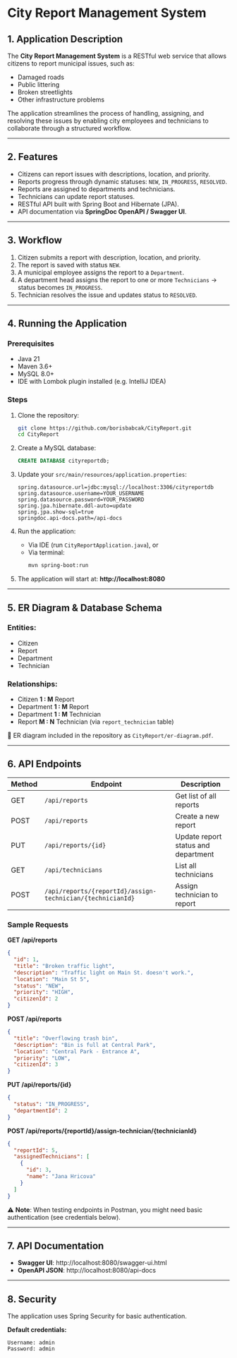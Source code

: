 # City Report Management System

## 1. Application Description

The **City Report Management System** is a RESTful web service that allows citizens to report municipal issues, such as:
- Damaged roads
- Public littering
- Broken streetlights
- Other infrastructure problems

The application streamlines the process of handling, assigning, and resolving these issues by enabling city employees and technicians to collaborate through a structured workflow.

---

## 2. Features

- Citizens can report issues with descriptions, location, and priority.
- Reports progress through dynamic statuses: `NEW`, `IN_PROGRESS`, `RESOLVED`.
- Reports are assigned to departments and technicians.
- Technicians can update report statuses.
- RESTful API built with Spring Boot and Hibernate (JPA).
- API documentation via **SpringDoc OpenAPI / Swagger UI**.

---

## 3. Workflow

1. Citizen submits a report with description, location, and priority.
2. The report is saved with status `NEW`.
3. A municipal employee assigns the report to a `Department`.
4. A department head assigns the report to one or more `Technicians` → status becomes `IN_PROGRESS`.
5. Technician resolves the issue and updates status to `RESOLVED`.

---

## 4. Running the Application

### Prerequisites
- Java 21
- Maven 3.6+
- MySQL 8.0+
- IDE with Lombok plugin installed (e.g. IntelliJ IDEA)

### Steps

1. Clone the repository:
   ```bash
   git clone https://github.com/borisbabcak/CityReport.git
   cd CityReport
   ```

2. Create a MySQL database:
   ```sql
   CREATE DATABASE cityreportdb;
   ```

3. Update your `src/main/resources/application.properties`:
   ```properties
   spring.datasource.url=jdbc:mysql://localhost:3306/cityreportdb
   spring.datasource.username=YOUR_USERNAME
   spring.datasource.password=YOUR_PASSWORD
   spring.jpa.hibernate.ddl-auto=update
   spring.jpa.show-sql=true
   springdoc.api-docs.path=/api-docs
   ```

4. Run the application:
   - Via IDE (run `CityReportApplication.java`), or
   - Via terminal:
     ```bash
     mvn spring-boot:run
     ```

5. The application will start at: **http://localhost:8080**

---

## 5. ER Diagram & Database Schema

### Entities:
- Citizen
- Report
- Department
- Technician

### Relationships:
- Citizen **1 : M** Report
- Department **1 : M** Report
- Department **1 : M** Technician
- Report **M : N** Technician (via `report_technician` table)

📎 ER diagram included in the repository as `CityReport/er-diagram.pdf`.

---

## 6. API Endpoints

| Method | Endpoint | Description |
|--------|----------|-------------|
| GET | `/api/reports` | Get list of all reports |
| POST | `/api/reports` | Create a new report |
| PUT | `/api/reports/{id}` | Update report status and department |
| GET | `/api/technicians` | List all technicians |
| POST | `/api/reports/{reportId}/assign-technician/{technicianId}` | Assign technician to report |

### Sample Requests

**GET /api/reports**
```json
{
  "id": 1,
  "title": "Broken traffic light",
  "description": "Traffic light on Main St. doesn't work.",
  "location": "Main St 5",
  "status": "NEW",
  "priority": "HIGH",
  "citizenId": 2
}
```

**POST /api/reports**
```json
{
  "title": "Overflowing trash bin",
  "description": "Bin is full at Central Park",
  "location": "Central Park - Entrance A",
  "priority": "LOW",
  "citizenId": 3
}
```

**PUT /api/reports/{id}**
```json
{
  "status": "IN_PROGRESS",
  "departmentId": 2
}
```

**POST /api/reports/{reportId}/assign-technician/{technicianId}**
```json
{
  "reportId": 5,
  "assignedTechnicians": [
    {
      "id": 3,
      "name": "Jana Hricova"
    }
  ]
}
```

⚠️ **Note**: When testing endpoints in Postman, you might need basic authentication (see credentials below).

---

## 7. API Documentation

- **Swagger UI**: http://localhost:8080/swagger-ui.html
- **OpenAPI JSON**: http://localhost:8080/api-docs

---

## 8. Security

The application uses Spring Security for basic authentication.

**Default credentials:**
```
Username: admin
Password: admin
```
